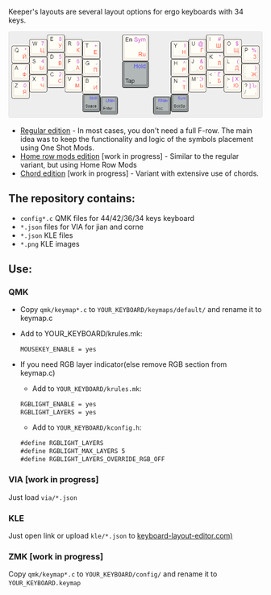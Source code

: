 Keeper's layouts are several layout options for ergo keyboards with 34 keys. 

![Main layer](_images/keeper's-layout-main-github.png)

* [Regular edition](http://www.keyboard-layout-editor.com/#/gists/cacdceee055837862e7ce00b037cfe40) - In most cases, you don't need a full F-row. The main idea was to keep the functionality and logic of the symbols placement using One Shot Mods.
* [Home row mods edition](http://www.keyboard-layout-editor.com/#/gists/6ba9f3a048292bf0aaaea0070cfa03e5) [work in progress] - Similar to the regular variant, but using Home Row Mods
* [Chord edition](http://www.keyboard-layout-editor.com/#/gists/040345e548b089088c43428b2d521e63) [work in progress] - Variant with extensive use of chords.


## The repository contains:
* ```config*.c``` QMK files for 44/42/36/34 keys keyboard
* ```*.json``` files for VIA for jian and corne 
* ```*.json``` KLE files 
* ```*.png```  KLE images


## Use:
### QMK
* Copy ```qmk/keymap*.c``` to ```YOUR_KEYBOARD/keymaps/default/``` and rename it to keymap.c
  
* Add to YOUR_KEYBOARD/krules.mk:
  ```
  MOUSEKEY_ENABLE = yes
  ```

* If you need RGB layer indicator(else remove RGB section from keymap.c)
  * Add to ```YOUR_KEYBOARD/krules.mk```:
  ```
  RGBLIGHT_ENABLE = yes
  RGBLIGHT_LAYERS = yes
  ```

  * Add to ```YOUR_KEYBOARD/kconfig.h```:
  ```
  #define RGBLIGHT_LAYERS
  #define RGBLIGHT_MAX_LAYERS 5
  #define RGBLIGHT_LAYERS_OVERRIDE_RGB_OFF
  ```

### VIA [work in progress]
Just load ```via/*.json```

### KLE
Just open link or upload ```kle/*.json``` to [keyboard-layout-editor.com)](keyboard-layout-editor.com)

### ZMK [work in progress]
Copy ```qmk/keymap*.c``` to ```YOUR_KEYBOARD/config/``` and rename it to  ```YOUR_KEYBOARD.keymap```
